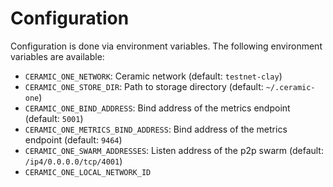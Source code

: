 # Configuration

Configuration is done via environment variables. The following environment variables are available:

- `CERAMIC_ONE_NETWORK`: Ceramic network (default: `testnet-clay`)
- `CERAMIC_ONE_STORE_DIR`: Path to storage directory (default: `~/.ceramic-one`)
- `CERAMIC_ONE_BIND_ADDRESS`: Bind address of the metrics endpoint (default: `5001`)
- `CERAMIC_ONE_METRICS_BIND_ADDRESS`: Bind address of the metrics endpoint (default: `9464`)
- `CERAMIC_ONE_SWARM_ADDRESSES`: Listen address of the p2p swarm (default: `/ip4/0.0.0.0/tcp/4001`)
- `CERAMIC_ONE_LOCAL_NETWORK_ID`
